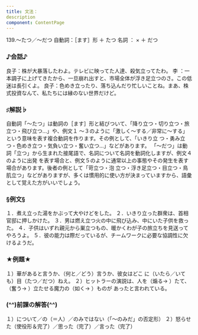 ```yaml
---
title: 文法：
description
component: ContentPage
---
```



139.～たつ／～だつ
自動詞：［ます］形 ＋ たつ
名詞 ： × ＋ だつ
### ♪会話♪
良子：株が大暴落したわよ。テレビに映ってた人達、殺気立ってたわ。
李 ：一本調子に上げてきたから、一旦崩れ出すと、市場全体が浮き足立つのさ。この低迷は長引くよ。 良子：色めき立ったり、落ち込んだり忙しいことね。まあ、株式投資なんて、私たちには縁のない世界だけど。
### ♯解説♭
自動詞「～たつ」は動詞の［ます］形と結びついて、「降り立つ・切り立つ・旅立つ・飛び立つ…」や、例文１
～３のように「激しく～する／非常に～する」という意味を表す複合動詞を作ります。その例として、「いきり立 つ・勇み立つ・色めき立つ・気負い立つ・奮い立つ…」などがあります。
「～だつ」は動詞「立つ」から生まれた接尾語で、名詞について名詞を動詞化しますが、例文４のように出発 を表す場合と、例文５のように通常以上の事態やその発生を表す場合があります。後者の例として「苛立つ・泡 立つ・浮き足立つ・目立つ・鳥肌立つ」などがありますが、多くは慣用的に使い方が決まっていますから、語彙 として覚えた方がいいでしょう。
### §例文§
１．煮え立った湯をかぶって大やけどをした。
２．いきり立った群衆は、首相官邸に押しかけた。
３．男は燃え立つ火の中に飛び込み、中にいた子供を救った。
４．子供はいずれ親元から巣立つもの、暖かくわが子の旅立ちを見送ってやろうよ。
５．彼の能力は際だっているが、チームワークに必要な協調性に欠けるようだ。
### ★例題★
１）華があると言うか、（何と／どう）言うか、彼女はどこ に（いたら／いても）目（たつ／だつ）ねえ。
２）ヒットラーの演説は、人を（煽る→ ）たて、（奮う→ ）立たせる魔力の（如く→ ）ものが あったと言われている。
### (^^)前課の解答(^^)
１）について／の（＝人）／のみではない（「～のみだ」の否定形）
２）怒らせた（使役形＆完了）／思った（完了）／言った（完了）
